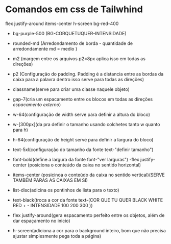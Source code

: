 # Comandos em css de Tailwhind
flex justify-around items-center h-screen bg-red-400

 - bg-purple-500 (BG-CORQUETUQUER-INTENSIDADE)

 - rounded-md (Arredondamento de borda - quantidade de arredondamente md = medio )

 - m2 (margem entre os arquivos p2=8px aplica isso em todas as direções)

 - p2 (Configuração do padding. Padding é a distancia entre as bordas da caixa para a palavra dentro isso serve para todas as direções)

 - classname(serve para criar uma classe naquele objeto)

 - gap-7(cria um espacamento entre os blocos em todas as direções *espacamento externo*)

 - w-64(configuração de width serve para definir a altura do bloco)
 - w-[300px](da pra definir o tamanho usando colchetes tanto w quanto para h)
 - h-64(configuração de height serve para definir a largura do bloco)
 - text-5xl(configuração do tamanho da fonte text-"definir tamanho")
 - font-bold(define a largura da fonte font-"ver larguras")
 -flex justify-center (posiciona o conteúdo da caixa no sentido horizontal)
 - items-center (posicinoa o conteúdo da caixa no sentido vertical)(SERVE TAMBÉM PARAS AS CAIXAS EM SI)
 -  list-disc(adicina os pontinhos de lista para o texto)
 -  text-black(troca a cor da fonte text-(COR QUE TU QUER BLACK WHITE RED + - INTENSIDADE 100 200 300 ))
 - flex justify-around(gera espacamento perfeito entre os objetos, além de dar espaçamento no inicio)
 - h-screen(adiciona a cor para o background inteiro, bom que não precisa ajustar simplesmente pega toda a página)

